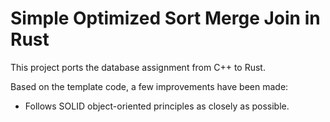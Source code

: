 # Simple Optimized Sort Merge Join in Rust

This project ports the database assignment from C++ to Rust.

Based on the template code, a few improvements have been made:

- Follows SOLID object-oriented principles as closely as possible.

